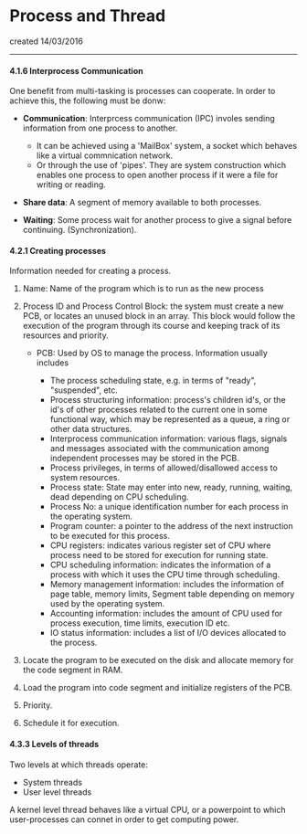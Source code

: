 # Process and Thread

created 14/03/2016

---

#### 4.1.6 Interprocess Communication

One benefit from multi-tasking is processes can cooperate. In order to achieve this, the following must be donw:

- <b>Communication</b>: Interprcess communication (IPC) involes sending information from one process to another.
  - It can be achieved using a 'MailBox' system, a socket which behaves like a virtual commnication network.
  - Or through the use of 'pipes'. They are system construction which enables one process to open another process if it were a file for writing or reading.
  
- <b>Share data</b>: A segment of memory available to both processes.
- <b>Waiting</b>: Some process wait for another process to give a signal before continuing. (Synchronization).


#### 4.2.1 Creating processes

Information needed for creating a process.

1. Name: Name of the program which is to run as the new process
2. Process ID and Process Control Block: the system must create a new PCB, or locates an unused block in an array. This block would follow the execution of the program through its course and keeping track of its resources and priority.
	- PCB: Used by OS to manage the process. Information usually includes
	
		- The process scheduling state, e.g. in terms of "ready", "suspended", etc.
		- Process structuring information: process's children id's, or the id's of other processes related to the current one in some functional way, which may be represented as a queue, a ring or other data structures.
		- Interprocess communication information: various flags, signals and messages associated with the communication among independent processes may be stored in the PCB.
		- Process privileges, in terms of allowed/disallowed access to system resources.
		- Process state: State may enter into new, ready, running, waiting, dead depending on CPU scheduling.
		- Process No: a unique identification number for each process in the operating system.
		- Program counter: a pointer to the address of the next instruction to be executed for this process.
		- CPU registers: indicates various register set of CPU where process need to be stored for execution for running state.
		- CPU scheduling information: indicates the information of a process with which it uses the CPU time through scheduling.
		- Memory management information: includes the information of page table, memory limits, Segment table depending on memory used by the operating system.
		- Accounting information: includes the amount of CPU used for process execution, time limits, execution ID etc.
		- IO status information: includes a list of I/O devices allocated to the process.
		
3. Locate the program to be executed on the disk and allocate memory for the code segment in RAM.
4. Load the program into code segment and initialize registers of the PCB.
5. Priority. 
6. Schedule it for execution.


#### 4.3.3 Levels of threads

Two levels at which threads operate:
- System threads
- User level threads

A kernel level thread behaves like a virtual CPU, or a powerpoint to which user-processes can connet in order to get computing power.

